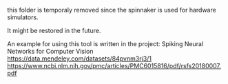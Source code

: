 this folder is temporaly removed since the spinnaker is used for hardware simulators.

It might be restored in the future.

An example for using this tool is written in the project: Spiking Neural Networks for Computer Vision
https://data.mendeley.com/datasets/84pvnm3rj3/1
https://www.ncbi.nlm.nih.gov/pmc/articles/PMC6015816/pdf/rsfs20180007.pdf
